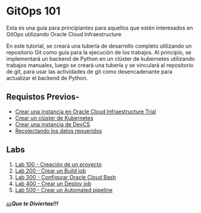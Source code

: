 # GitOps 101
Esta es una guía para principiantes para aquellos que estén interesados ​​en GitOps utilizando Oracle Cloud Infraestructure

En este tutorial, se creará una tubería de desarrollo completo utilizando un repositorio Git como guía para la ejecución de los trabajos. Al principio, se implementará un backend de Python en un clúster de kubernetes utilizando trabajos manuales, luego se creará una tubería y se vinculará al repositorio de git, para usar las actividades de git como desencadenante para actualizar el backend de Python.

## Requistos Previos- 

* [Crear una instancia en Oracle Cloud Infraestructure Trial](https://www.oracle.com/cloud/free/)
* [Crear un clúster de Kubernetes](https://www.oracle.com/webfolder/technetwork/tutorials/obe/oci/oke-full/index.html)
* [Crear una instancia de DevCS](https://docs.oracle.com/en/cloud/paas/developer-cloud/csdcs/service-setup.html#GUID-8EE9FC19-70A0-4508-A6B1-FB8425C13A91)
* [Recolectando los datos requeridos](./requiredinfos.md)

## Labs 

1. [Lab 100 - Creación de un proyecto](Lab100/Lab100.md)
2. [Lab 200 - Crear un Build job](Lab200/Lab200.md)
3. [Lab 300 - Configurar Oracle Cloud Bash](Lab300/Lab300.md)
4. [Lab 400 - Crear un Deploy job](Lab400/Lab400.md)
5. [Lab 500 - Crear un Automated pipeline](Lab500/Lab500.md)


##### ¡¡¡Que te Diviertas!!!
